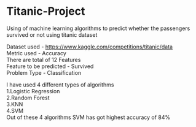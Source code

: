 # Titanic-Project
Using of machine learning algorithms to predict whether the passengers survived or not using titanic dataset

Dataset used - https://www.kaggle.com/competitions/titanic/data \
Metric used - Accuracy\
There are total of 12 Features\
Feature to be predicted - Survived\
Problem Type - Classification

I have used 4 different types of algorithms\
1.Logistic Regression\
2.Random Forest\
3.KNN\
4.SVM\
Out of these 4 algorithms SVM has got highest accuracy of 84%
